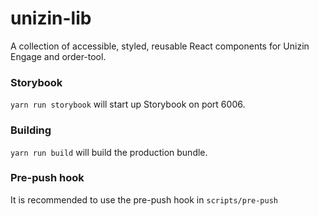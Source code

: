 # unizin-lib
A collection of accessible, styled, reusable React components for Unizin Engage and order-tool.

### Storybook

`yarn run storybook` will start up Storybook on port 6006.

### Building

`yarn run build` will build the production bundle.

### Pre-push hook

It is recommended to use the pre-push hook in `scripts/pre-push`
